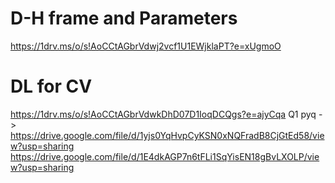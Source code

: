 # D-H frame and Parameters 
https://1drv.ms/o/s!AoCCtAGbrVdwj2vcf1U1EWjklaPT?e=xUgmoO

# DL for CV
https://1drv.ms/o/s!AoCCtAGbrVdwkDhD07D1IoqDCQgs?e=ajyCqa
Q1 pyq -> https://drive.google.com/file/d/1yjs0YqHvpCyKSN0xNQFradB8CjGtEd58/view?usp=sharing
        https://drive.google.com/file/d/1E4dkAGP7n6tFLi1SqYisEN18gBvLXOLP/view?usp=sharing
        


